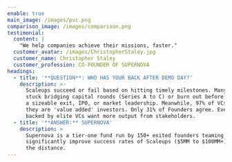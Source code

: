 ```yaml
---
enable: true
main_image: /images/pvc.png
comparison_image: /images/comparison.png
testimonial:
  content: |
    "We help companies achieve their missions, faster."
  customer_avatar: /images/ChristopherStaley.jpg
  customer_name: Christopher Staley
  customer_profession: CO-FOUNDER OF SUPERNOVA
headings:
  - title: '**QUESTION**: WHO HAS YOUR BACK AFTER DEMO DAY?'
    description: >-
      Scaleups succeed or fail based on hitting timely milestones. Many get
      stuck bridging capital rounds (Series A to C) or burn out before achieving
      a sizeable exit, IPO, or market leadership. Meanwhile, 97% of VCs claim
      they are 'value added' investors. Only 31% of Founders agree. Even those
      backed by elite VCs want more output from stakeholders.
  - title: '**ANSWER:** SUPERNOVA'
    description: >
      Supernova is a tier-one fund run by 150+ exited founders teaming up to
      significantly improve success rates of Scaleups ($5MM to $100MM+) that go
      the distance.
---
```


